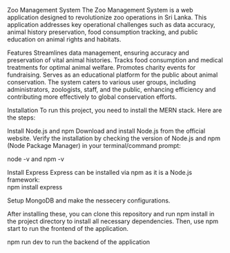 Zoo Management System
The Zoo Management System is a web application designed to revolutionize zoo operations in Sri Lanka. This application addresses key operational challenges such as data accuracy, animal history preservation, food consumption tracking, and public education on animal rights and habitats.

Features
Streamlines data management, ensuring accuracy and preservation of vital animal histories.
Tracks food consumption and medical treatments for optimal animal welfare.
Promotes charity events for fundraising.
Serves as an educational platform for the public about animal conservation.
The system caters to various user groups, including administrators, zoologists, staff, and the public, enhancing efficiency and contributing more effectively to global conservation efforts.

Installation
To run this project, you need to install the MERN stack. Here are the steps:

Install Node.js and npm
Download and install Node.js from the official website.
Verify the installation by checking the version of Node.js and npm (Node Package Manager) in your terminal/command prompt:

node -v and
npm -v

Install Express
Express can be installed via npm as it is a Node.js framework:   
npm install express

Setup MongoDB and make the nessecery configurations.

After installing these, you can clone this repository and run npm install in the project directory to install all necessary dependencies. 
Then, use npm start to run the frontend of the application.

npm run dev to run the backend of the application


